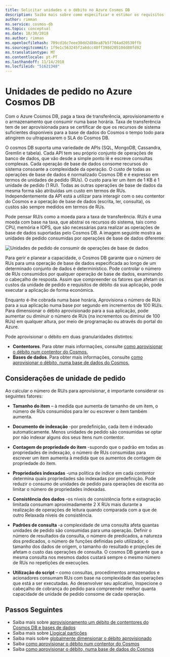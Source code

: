 ```yaml
---
title: Solicitar unidades e o débito no Azure Cosmos DB
description: Saiba mais sobre como especificar e estimar os requisitos da unidade de pedido no Azure Cosmos DB
author: rimman
ms.service: cosmos-db
ms.topic: conceptual
ms.date: 10/30/2018
ms.author: rimman
ms.openlocfilehash: 709cd16c7eee30dd2d88ea87b5f704ad20530ffb
ms.sourcegitcommit: 1f9e1c563245f2a6dcc40ff398d20510dd88fd92
ms.translationtype: MT
ms.contentlocale: pt-PT
ms.lasthandoff: 11/14/2018
ms.locfileid: "51621348"
---
```

# <a name="request-units-in-azure-cosmos-db"></a>Unidades de pedido no Azure Cosmos DB

Com o Azure Cosmos DB, paga a taxa de transferência, aprovisionamento e o armazenamento que consumir numa base horária. Taxa de transferência tem de ser aprovisionada para se certificar de que os recursos de sistema suficientes disponíveis para a base de dados do Cosmos o tempo todo para atingirem ou ultrapassarem o SLA do Cosmos DB.

O cosmos DB suporta uma variedade de APIs (SQL, MongoDB, Cassandra, Gremlin e tabela). Cada API tem seu próprio conjunto de operações de banco de dados, que vão desde a simple ponto lê e escreve consultas complexas. Cada operação de base de dados consome recursos do sistema consoante a complexidade da operação.  O custo de todas as operações de base de dados é normalizado Cosmos DB e é expresso em termos de unidades de pedido (RUs). O custo para ler um item de 1 KB é 1 unidade de pedido (1 RU). Todas as outras operações de base de dados da mesma forma são atribuídas um custo em termos de RUs. Independentemente da API está a utilizar para interagir com o seu contentor do Cosmos e a operação de base de dados (escrita, ler, consulta), os custos são sempre medidos em termos de RUs.

Pode pensar RU/s como a moeda para a taxa de transferência. RU/s é uma moeda com base na taxa, que abstrai os recursos do sistema, tais como CPU, memória e IOPS, que são necessárias para realizar as operações de base de dados suportadas pelo Cosmos DB. A imagem seguinte mostra as unidades de pedido consumidas por operações de base de dados diferente:

![Unidades de pedido de consumir de operações de base de dados](./media/request-units/request-units.png)

Para gerir e planear a capacidade, o Cosmos DB garante que o número de RUs para uma operação de base de dados especificada ao longo de um determinado conjunto de dados é determinístico. Pode controlar o número de RUs consumidos por qualquer operação de base de dados, examinando o cabeçalho de resposta. Assim que compreender os fatores que afetam os custos da unidade de pedido e requisitos de débito da sua aplicação, pode executar a aplicação de forma económica.

Enquanto é-lhe cobrada numa base horária, Aprovisiona o número de RUs para a sua aplicação numa base por segundo em incrementos de 100 RU/s. Para dimensionar o débito aprovisionado para a sua aplicação, pode aumentar ou diminuir o número de RUs (na incrementos ou diminui de 100 RUs) em qualquer altura, por meio de programação ou através do portal do Azure.

Pode aprovisionar o débito em duas granularidades distintos: 

* **Contentores**. Para obter mais informações, consulte [como aprovisionar o débito num contentor do Cosmos.](how-to-provision-container-throughput.md)
* **Bases de dados**. Para obter mais informações, consulte [como aprovisionar o débito, numa base de dados do Cosmos.](how-to-provision-database-throughput.md)

## <a name="request-unit-considerations"></a>Considerações de unidade de pedido

Ao calcular o número de RU/s para aprovisionar, é importante considerar os seguintes fatores:

* **Tamanho do item** – à medida que aumenta de tamanho de um item, o número de RUs consumidos para ler ou escrever o item também aumenta.

* **Documento de indexação** -por predefinição, cada item é indexado automaticamente. Menos unidades de pedido são consumidas se optar por não indexar alguns dos seus itens num contentor.

* **Contagem de propriedade do item** -supondo que o padrão em todas as propriedades de indexação, o número de RUs consumidas para escrever um item aumenta à medida que os aumentos de contagem de propriedade do item.

* **Propriedades indexadas** -uma política de índice em cada contentor determina quais propriedades são indexadas por predefinição. Pode reduzir o consumo de unidades de pedido para operações de escrita ao limitar o número de propriedades indexadas.

* **Consistência dos dados** -os níveis de consistência forte e estagnação limitada consumam aproximadamente 2 X RUs mais durante a realização de operações de leitura quando comparada com a que de outro Relaxada níveis de consistência.

* **Padrões de consulta** -a complexidade de uma consulta afeta quantas unidades de pedido são consumidas para uma operação. Definir o número de resultados da consulta, o número de predicados, a natureza dos predicados, o número de funções definidas pelo utilizador, o tamanho dos dados de origem, o tamanho do resultado e projeções de afetam o custo das operações de consulta. O cosmos DB garante que a mesma consulta nos mesmos dados custará sempre o mesmo número de RUs no repetições de execuções.

* **Utilização do script** – como consultas, procedimentos armazenados e acionadores consumam RUs com base na complexidade das operações que está a ser executadas. Ao desenvolver seu aplicativo, Inspecione o cabeçalho de cobrança do pedido para compreender melhor quanta capacidade de unidade de pedido consome de cada operação.

## <a name="next-steps"></a>Passos Seguintes

* Saiba mais sobre [aprovisionamento um débito de contentores do Cosmos DB e bases de dados](set-throughput.md)
* Saiba mais sobre [Llogical partições](partition-data.md)
* Saiba mais sobre [globalmente dimensionar o débito aprovisionado](scaling-throughput.md)
* Saiba [como aprovisionar o débito num contentor do Cosmos](how-to-provision-container-throughput.md)
* Saiba [como aprovisionar o débito, numa base de dados do Cosmos](how-to-provision-database-throughput.md)
